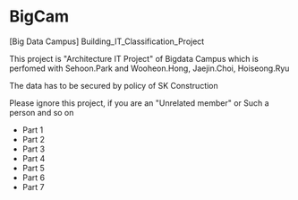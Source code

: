 # BigCam
[Big Data Campus] Building_IT_Classification_Project 

This project is "Architecture IT Project" of Bigdata Campus which is perfomed with 
Sehoon.Park and Wooheon.Hong, Jaejin.Choi, Hoiseong.Ryu

The data has to be secured by policy of SK Construction

Please ignore this project, if you are an "Unrelated member" or Such a person and so on

- Part 1
- Part 2 
- Part 3
- Part 4 
- Part 5 
- Part 6 
- Part 7 
